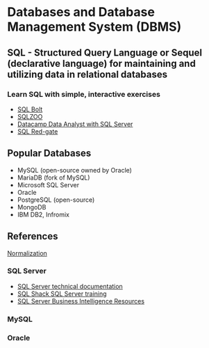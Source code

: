 # Databases and Database Management System (DBMS)

## SQL - Structured Query Language or Sequel (declarative language) for maintaining and utilizing data in relational databases
### Learn SQL with simple, interactive exercises
- [SQL Bolt](https://sqlbolt.com/)
- [SQLZOO](https://sqlzoo.net/)
- [Datacamp Data Analyst with SQL Server](https://learn.datacamp.com/career-tracks/data-analyst-with-sql-server)
- [SQL Red-gate](https://www.red-gate.com/simple-talk/sql/)

## Popular Databases
- MySQL (open-source owned by Oracle)
- MariaDB (fork of MySQL)
- Microsoft SQL Server
- Oracle
- PostgreSQL (open-source)
- MongoDB
- IBM DB2, Infromix

## References
[Normalization](https://beginnersbook.com/2015/05/normalization-in-dbms/)

### SQL Server
- [SQL Server technical documentation](https://docs.microsoft.com/en-us/sql/sql-server/?view=sql-server-ver15)
- [SQL Shack SQL Server training](https://www.sqlshack.com/sql-server-training/)
- [SQL Server Business Intelligence Resources](https://www.mssqltips.com/sql-server-business-intelligence-resources/)

### MySQL

### Oracle



  
